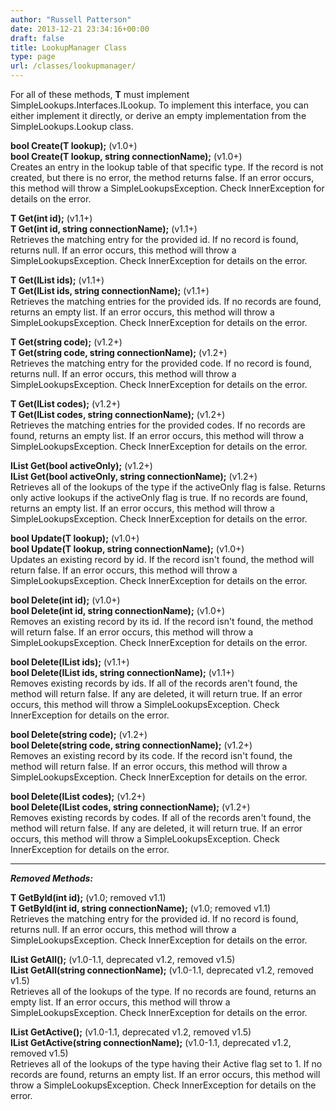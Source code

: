 ```yaml
---
author: "Russell Patterson"
date: 2013-12-21 23:34:16+00:00
draft: false
title: LookupManager Class
type: page
url: /classes/lookupmanager/
---
```


For all of these methods, **T** must implement SimpleLookups.Interfaces.ILookup. To implement this interface, you can either implement it directly, or derive an empty implementation from the SimpleLookups.Lookup class.

**bool Create(T lookup);** (v1.0+)  
**bool Create(T lookup, string connectionName);** (v1.0+)  
Creates an entry in the lookup table of that specific type. If the record is not created, but there is no error, the method returns false. If an error occurs, this method will throw a SimpleLookupsException. Check InnerException for details on the error.

**T Get(int id);** (v1.1+)  
**T Get(int id, string connectionName);** (v1.1+)  
Retrieves the matching entry for the provided id. If no record is found, returns null. If an error occurs, this method will throw a SimpleLookupsException. Check InnerException for details on the error.

**T Get(IList<int> ids);** (v1.1+)  
**T Get(IList<int> ids, string connectionName);** (v1.1+)  
Retrieves the matching entries for the provided ids. If no records are found, returns an empty list. If an error occurs, this method will throw a SimpleLookupsException. Check InnerException for details on the error.

**T Get(string code);** (v1.2+)  
**T Get(string code, string connectionName);** (v1.2+)  
Retrieves the matching entry for the provided code. If no record is found, returns null. If an error occurs, this method will throw a SimpleLookupsException. Check InnerException for details on the error.

**T Get(IList<string> codes);** (v1.2+)  
**T Get(IList<string> codes, string connectionName);** (v1.2+)  
Retrieves the matching entries for the provided codes. If no records are found, returns an empty list. If an error occurs, this method will throw a SimpleLookupsException. Check InnerException for details on the error.

**IList<T> Get(bool activeOnly);** (v1.2+)  
**IList<T> Get(bool activeOnly, string connectionName);** (v1.2+)  
Retrieves all of the lookups of the type if the activeOnly flag is false. Returns only active lookups if the activeOnly flag is true. If no records are found, returns an empty list. If an error occurs, this method will throw a SimpleLookupsException. Check InnerException for details on the error.

**bool Update(T lookup);** (v1.0+)  
**bool Update(T lookup, string connectionName);** (v1.0+)  
Updates an existing record by id. If the record isn't found, the method will return false. If an error occurs, this method will throw a SimpleLookupsException. Check InnerException for details on the error.

**bool Delete(int id);** (v1.0+)  
**bool Delete(int id, string connectionName);** (v1.0+)  
Removes an existing record by its id. If the record isn't found, the method will return false. If an error occurs, this method will throw a SimpleLookupsException. Check InnerException for details on the error.

**bool Delete(IList<int> ids);** (v1.1+)  
**bool Delete(IList<int> ids, string connectionName);** (v1.1+)  
Removes existing records by ids. If all of the records aren't found, the method will return false. If any are deleted, it will return true. If an error occurs, this method will throw a SimpleLookupsException. Check InnerException for details on the error.

**bool Delete(string code);** (v1.2+)  
**bool Delete(string code, string connectionName);** (v1.2+)  
Removes an existing record by its code. If the record isn't found, the method will return false. If an error occurs, this method will throw a SimpleLookupsException. Check InnerException for details on the error.

**bool Delete(IList<string> codes);** (v1.2+)  
**bool Delete(IList<string> codes, string connectionName);** (v1.2+)  
Removes existing records by codes. If all of the records aren't found, the method will return false. If any are deleted, it will return true. If an error occurs, this method will throw a SimpleLookupsException. Check InnerException for details on the error.



* * *



**_Removed Methods:_**

**T GetById(int id);** (v1.0; removed v1.1)  
**T GetById(int id, string connectionName);** (v1.0; removed v1.1)  
Retrieves the matching entry for the provided id. If no record is found, returns null. If an error occurs, this method will throw a SimpleLookupsException. Check InnerException for details on the error.

**IList<T> GetAll();** (v1.0-1.1, deprecated v1.2, removed v1.5)   
**IList<T> GetAll(string connectionName);** (v1.0-1.1, deprecated v1.2, removed v1.5)  
Retrieves all of the lookups of the type. If no records are found, returns an empty list. If an error occurs, this method will throw a SimpleLookupsException. Check InnerException for details on the error.

**IList<T> GetActive();** (v1.0-1.1, deprecated v1.2, removed v1.5)  
**IList<T> GetActive(string connectionName);** (v1.0-1.1, deprecated v1.2, removed v1.5)  
Retrieves all of the lookups of the type having their Active flag set to 1. If no records are found, returns an empty list. If an error occurs, this method will throw a SimpleLookupsException. Check InnerException for details on the error.
